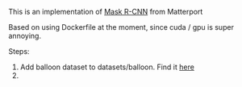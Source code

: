 This is an implementation of [Mask R-CNN](https://github.com/matterport/Mask_RCNN) from Matterport 

Based on using Dockerfile at the moment, since cuda / gpu is super annoying.

Steps: 

1. Add balloon dataset to datasets/balloon. Find it [here](https://github.com/matterport/Mask_RCNN/releases/download/v2.1/balloon_dataset.zip)
2. 